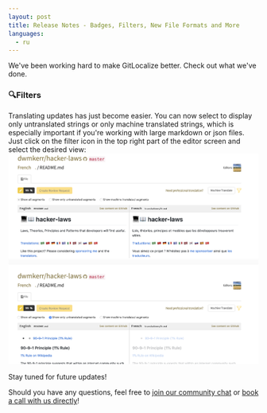 ```yaml
---
layout: post
title: Release Notes - Badges, Filters, New File Formats and More
languages:
  - ru
---
```



We've been working hard to make GitLocalize better. Check out what we've done.

### 🔍Filters

Translating updates has just become easier. You can now select to display only untranslated strings or only machine translated strings, which is especially important if you're working with large markdown or json files. Just click on the filter icon in the top right part of the editor screen and select the desired view:
![Filters](img/filter_1.png)
![Filters](img/filter_2.png)


Stay tuned for future updates!


Should you have any questions, feel free to [join our community chat](https://gitter.im/gitlocalize/Lobby) or [book a call with us directly](https://calendly.com/is-alconost)!
